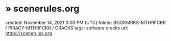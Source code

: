 # » scenerules.org

created: November 14, 2021 3:00 PM (UTC)
folder: BOOKMRKS-MTHRFCKR / PIRACY-MTHRFCKR / CRACKS
tags: software cracks
url: https://scenerules.org